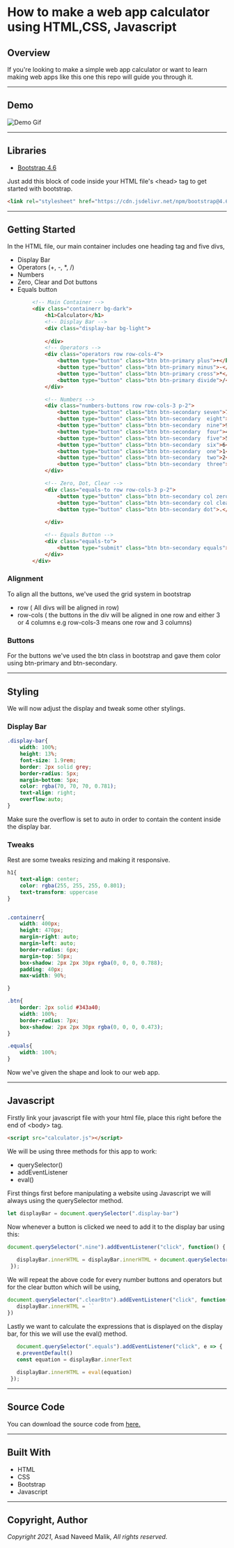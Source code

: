 # How to make a web app calculator using HTML,CSS, Javascript
## Overview
If you're looking to make a simple web app calculator or want to learn making web apps like this one this repo will guide you through it.

---

## Demo
![Demo Gif](https://s4.gifyu.com/images/ezgifcom-gif-maker3f64ae87668fda32.gif)

---

## Libraries
* [Bootstrap 4.6](https://getbootstrap.com/docs/4.6/getting-started/introduction/)

Just add this block of code inside your HTML file's \<head> tag to get started with bootstrap.
```HTML
<link rel="stylesheet" href="https://cdn.jsdelivr.net/npm/bootstrap@4.6.0/dist/css/bootstrap.min.css" integrity="sha384-B0vP5xmATw1+K9KRQjQERJvTumQW0nPEzvF6L/Z6nronJ3oUOFUFpCjEUQouq2+l" crossorigin="anonymous">
```

---

## Getting Started
In the HTML file, our main container includes one heading tag and five divs,
* Display Bar
* Operators (+, -, *, /)
* Numbers
* Zero, Clear and Dot buttons 
* Equals button

```HTML
        <!-- Main Container -->
        <div class="containerr bg-dark">
            <h1>Calculator</h1>
            <!-- Display Bar -->
            <div class="display-bar bg-light">
                
            </div>
            <!-- Operators -->
            <div class="operators row row-cols-4">
                <button type="button" class="btn btn-primary plus">+</button>
                <button type="button" class="btn btn-primary minus">-</button>
                <button type="button" class="btn btn-primary cross">*</button>
                <button type="button" class="btn btn-primary divide">/</button>
            </div>

            <!-- Numbers -->
            <div class="numbers-buttons row row-cols-3 p-2">
                <button type="button" class="btn btn-secondary seven">7</button>
                <button type="button" class="btn btn-secondary  eight">8</button>
                <button type="button" class="btn btn-secondary  nine">9</button>
                <button type="button" class="btn btn-secondary  four">4</button>
                <button type="button" class="btn btn-secondary  five">5</button>
                <button type="button" class="btn btn-secondary  six">6</button>
                <button type="button" class="btn btn-secondary  one">1</button>
                <button type="button" class="btn btn-secondary  two">2</button>
                <button type="button" class="btn btn-secondary  three">3</button>
            </div>

            <!-- Zero, Dot, Clear -->
            <div class="equals-to row row-cols-3 p-2">
                <button type="button" class="btn btn-secondary col zero">0</button>
                <button type="button" class="btn btn-secondary col clearBtn">Clear</button>
                <button type="button" class="btn btn-secondary dot">.</button>
                
            </div>

            <!-- Equals Button -->
            <div class="equals-to">
                <button type="submit" class="btn btn-secondary equals">=</button>
            </div>
        </div>

```

### Alignment
To align all the buttons, we've used the grid system in bootstrap
* row ( All divs will be aligned in row)
* row-cols ( the buttons in the div will be aligned in one row and either 3 or 4 columns e.g row-cols-3 means one row and 3 columns)

### Buttons
For the buttons we've used the btn class in bootstrap and gave them color using btn-primary and btn-secondary.

---

## Styling
We will now adjust the display and tweak some other stylings.
### Display Bar



```CSS
.display-bar{
    width: 100%;
    height: 13%;
    font-size: 1.9rem;
    border: 2px solid grey;
    border-radius: 5px;
    margin-bottom: 5px;
    color: rgba(70, 70, 70, 0.781);
    text-align: right;
    overflow:auto;
}
```
Make sure the overflow is set to auto in order to contain the content inside the display bar.

### Tweaks
Rest are some tweaks resizing and making it responsive.

```CSS
h1{
    text-align: center;
    color: rgba(255, 255, 255, 0.801);
    text-transform: uppercase
}


.containerr{
    width: 400px;
    height: 470px;
    margin-right: auto;
    margin-left: auto;
    border-radius: 6px;
    margin-top: 50px;
    box-shadow: 2px 2px 30px rgba(0, 0, 0, 0.788);
    padding: 40px;
    max-width: 90%;

}

.btn{
    border: 2px solid #343a40;
    width: 100%;
    border-radius: 7px;
    box-shadow: 2px 2px 30px rgba(0, 0, 0, 0.473);
}

.equals{
    width: 100%;
}

```

Now we've given the shape and look to our web app.

---

## Javascript

Firstly link your javascript file with your html file, place this right before the end of \<body> tag.

```HTML
<script src="calculator.js"></script>
```




 We will be using three methods for this app to work:
 * querySelector()
 * addEventListener
 * eval()

 First things first before manipulating a website using Javascript we will always using the querySelector method.

 ``` Javascript
 let displayBar = document.querySelector(".display-bar")
 ```

 Now whenever a button is clicked we need to add it to the display bar using this:

 ``` Javascript
document.querySelector(".nine").addEventListener("click", function() {
    
    displayBar.innerHTML = displayBar.innerHTML + document.querySelector(".nine").innerHTML
  });
 ```

 We will repeat the above code for every number buttons and operators but for the clear button which will be using,

 ``` Javascript
document.querySelector(".clearBtn").addEventListener("click", function() {
    displayBar.innerHTML = ``
})

 ```

 Lastly we want to calculate the expressions that is displayed on the display bar, for this we will use the eval() method.

 ``` Javascript
    document.querySelector(".equals").addEventListener("click", e => {
    e.preventDefault()
    const equation = displayBar.innerText
    
    displayBar.innerHTML = eval(equation)
  });

 ```
---
## Source Code
You can download the source code from [here.](https://codeload.github.com/asadnmalik/calculator/zip/refs/heads/main)

---
## Built With

* HTML
* CSS
* Bootstrap
* Javascript

---

## Copyright, Author
*Copyright 2021*, Asad Naveed Malik, *All rights reserved.*

